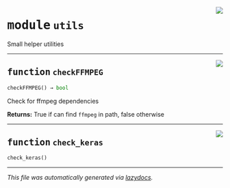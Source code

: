 <!-- markdownlint-disable -->

<a href="https://github.com/benlansdell/ethome/blob/master/ethome/utils.py#L0"><img align="right" style="float:right;" src="https://img.shields.io/badge/-source-cccccc?style=flat-square"></a>

# <kbd>module</kbd> `utils`
Small helper utilities


---

<a href="https://github.com/benlansdell/ethome/blob/master/ethome/utils.py#L12"><img align="right" style="float:right;" src="https://img.shields.io/badge/-source-cccccc?style=flat-square"></a>

## <kbd>function</kbd> `checkFFMPEG`

```python
checkFFMPEG() → bool
```

Check for ffmpeg dependencies



**Returns:**
  True if can find `ffmpeg` in path, false otherwise


---

<a href="https://github.com/benlansdell/ethome/blob/master/ethome/utils.py#L27"><img align="right" style="float:right;" src="https://img.shields.io/badge/-source-cccccc?style=flat-square"></a>

## <kbd>function</kbd> `check_keras`

```python
check_keras()
```








---

_This file was automatically generated via [lazydocs](https://github.com/ml-tooling/lazydocs)._
